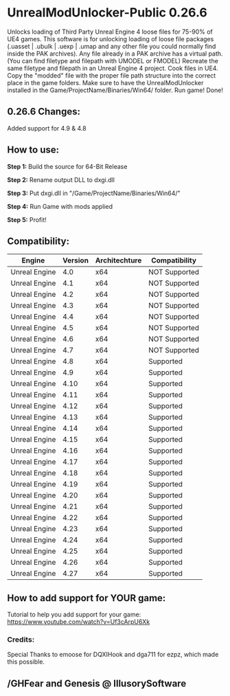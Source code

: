 # UnrealModUnlocker-Public 0.26.6
Unlocks loading of Third Party Unreal Engine 4 loose files for 75-90% of UE4 games.
This software is for unlocking loading of loose file packages (.uasset | .ubulk | .uexp | .umap and any other file you could normally find inside the PAK archives).
Any file already in a PAK archive has a virtual path. (You can find filetype and filepath with UMODEL or FMODEL)
Recreate the same filetype and filepath in an Unreal Engine 4 project.
Cook files in UE4.
Copy the "modded" file with the proper file path structure into the correct place in the game folders.
Make sure to have the UnrealModUnlocker installed in the Game/ProjectName/Binaries/Win64/ folder.
Run game!
Done!

## 0.26.6 Changes:

Added support for 4.9 & 4.8


## How to use:
**Step 1:** Build the source for 64-Bit Release

**Step 2:** Rename output DLL to dxgi.dll

**Step 3:** Put dxgi.dll in "/Game/ProjectName/Binaries/Win64/"

**Step 4:** Run Game with mods applied

**Step 5:** Profit!



## Compatibility:

Engine  | Version | Architechture |  Compatibility
------------- | ------------- | ------------- | -------------
Unreal Engine | 4.0  | x64  | NOT Supported
Unreal Engine | 4.1  | x64  | NOT Supported
Unreal Engine | 4.2  | x64  | NOT Supported
Unreal Engine | 4.3  | x64  | NOT Supported
Unreal Engine | 4.4  | x64  | NOT Supported
Unreal Engine | 4.5  | x64  | NOT Supported
Unreal Engine | 4.6  | x64  | NOT Supported
Unreal Engine | 4.7  | x64  | NOT Supported
Unreal Engine | 4.8  | x64  | Supported
Unreal Engine | 4.9  | x64  | Supported
Unreal Engine | 4.10  | x64  | Supported
Unreal Engine | 4.11  | x64  | Supported
Unreal Engine | 4.12  | x64  | Supported
Unreal Engine | 4.13  | x64  | Supported
Unreal Engine | 4.14  | x64  | Supported
Unreal Engine | 4.15  | x64  | Supported
Unreal Engine | 4.16  | x64  | Supported
Unreal Engine | 4.17  | x64  | Supported
Unreal Engine | 4.18  | x64  | Supported
Unreal Engine | 4.19  | x64  | Supported
Unreal Engine | 4.20  | x64  | Supported
Unreal Engine | 4.21  | x64  | Supported
Unreal Engine | 4.22  | x64  | Supported
Unreal Engine | 4.23  | x64  | Supported
Unreal Engine | 4.24  | x64  | Supported
Unreal Engine | 4.25  | x64  | Supported
Unreal Engine | 4.26  | x64  | Supported
Unreal Engine | 4.27  | x64  | Supported

## How to add support for YOUR game:
Tutorial to help you add support for your game: https://www.youtube.com/watch?v=Uf3cArpU6Xk



### Credits:
Special Thanks to emoose for DQXIHook and dga711 for ezpz, which made this possible.


## /GHFear and Genesis @ IllusorySoftware

